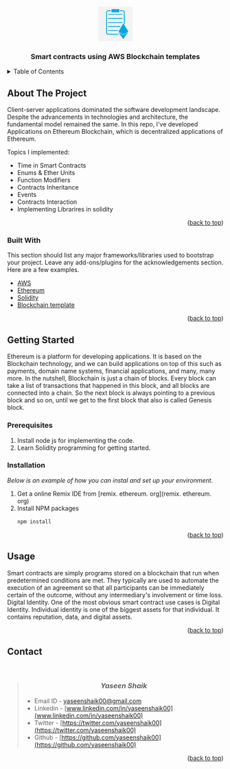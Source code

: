 <div id="top"></div>


<!-- PROJECT LOGO -->
<br />
<div align="center">
  <a>
    <img src="images/logo.png" alt="Logo" width="80" height="80">
  </a>
  <h3 align="center">Smart contracts using AWS Blockchain templates</h3>

</div>



<!-- TABLE OF CONTENTS -->
<details>
  <summary>Table of Contents</summary>
  <ol>
    <li>
      <a href="#about-the-project">About The Project</a>
      <ul>
        <li><a href="#built-with">Built With</a></li>
      </ul>
    </li>
    <li>
      <a href="#getting-started">Getting Started</a>
      <ul>
        <li><a href="#prerequisites">Prerequisites</a></li>
        <li><a href="#installation">Installation</a></li>
      </ul>
    </li>
    <li><a href="#usage">Usage</a></li>
    <li><a href="#contact">Contact</a></li>
  </ol>
</details>



<!-- ABOUT THE PROJECT -->
## About The Project

Client-server applications dominated the software development landscape. Despite the advancements in technologies and architecture, the fundamental model remained the same. In this repo, I've developed Applications on Ethereum Blockchain, which is decentralized applications of Ethereum.

Topics I implemented:
* Time in Smart Contracts	
* Enums & Ether Units
* Function Modifiers
* Contracts Inheritance
* Events
* Contracts Interaction
* Implementing Librarires in solidity



<p align="right">(<a href="#top">back to top</a>)</p>



### Built With

This section should list any major frameworks/libraries used to bootstrap your project. Leave any add-ons/plugins for the acknowledgements section. Here are a few examples.

* [AWS](https://aws.amazon.com//)
* [Ethereum](https://ethereum.org/en/)
* [Solidity](https://docs.soliditylang.org/en/v0.8.10/)
* [Blockchain template](https://docs.aws.amazon.com/blockchain-templates/)

<p align="right">(<a href="#top">back to top</a>)</p>



<!-- GETTING STARTED -->
## Getting Started

Ethereum is a platform for developing applications. It is based on the Blockchain technology, and we can build applications on top of this such as payments, domain name systems, financial applications, and many, many more. In the nutshell, Blockchain is just a chain of blocks. Every block can take a list of transactions that happened in this block, and all blocks are connected into a chain. So the next block is always pointing to a previous block and so on, until we get to the first block that also is called Genesis block.

### Prerequisites

1. Install node js for implementing the code.
2. Learn Solidity programming for getting started.

### Installation

_Below is an example of how you can instal and set up your environment._

1. Get a online Remix IDE from [remix. ethereum. org](remix. ethereum. org)
2. Install NPM packages
   ```sh
   npm install
   ```

<p align="right">(<a href="#top">back to top</a>)</p>



<!-- USAGE EXAMPLES -->
## Usage

Smart contracts are simply programs stored on a blockchain that run when predetermined conditions are met. They typically are used to automate the execution of an agreement so that all participants can be immediately certain of the outcome, without any intermediary's involvement or time loss. Digital Identity. One of the most obvious smart contract use cases is Digital Identity. Individual identity is one of the biggest assets for that individual. It contains reputation, data, and digital assets.

<p align="right">(<a href="#top">back to top</a>)</p>



<!-- CONTACT -->
## Contact
<br/>

> ### <center> __*Yaseen Shaik*__ </center>
>
> - Email ID  - yaseenshaik00@gmail.com
> - Linkedin  - [www.linkedin.com/in/yaseenshaik00](www.linkedin.com/in/yaseenshaik00)
> - Twitter   - [https://twitter.com/yaseenshaik00](https://twitter.com/yaseenshaik00)
> - Github    - [https://github.com/yaseenshaik00](https://github.com/yaseenshaik00)
>  



<p align="right">(<a href="#top">back to top</a>)</p>

